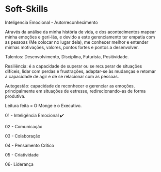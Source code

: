# Soft-Skills

Inteligencia Emocional - Autorreconhecimento 

Através da análise da minha história de vida, e dos acontecimentos  mapear minha emoções e geri-lás, e devido a este  gerenciamento ter empatia com as pessoas (Me colocar no lugar dela), me conhecer melhor e entender minhas motivações, valores, pontos fortes e pontos a desenvolver.

Talentos: Desenvolvimento, Disciplina, Futurista, Positividade.

Resiliência: é a capacidade de superar ou se recuperar de situações difíceis, lidar com perdas e frustrações, adaptar-se às mudanças e retomar a capacidade de agir e de se relacionar com as pessoas.

Autogestão:  capacidade de reconhecer e gerenciar as emoções, principalmente em situações de estresse, redirecionando-as de forma produtiva.

Leitura feita = O Monge e o Executivo.



01 - Inteligência Emocional  ✔️

02 - Comunicação 

03 - Colaboração

04 - Pensamento Crítico

05 - Criatividade

06- Liderança
